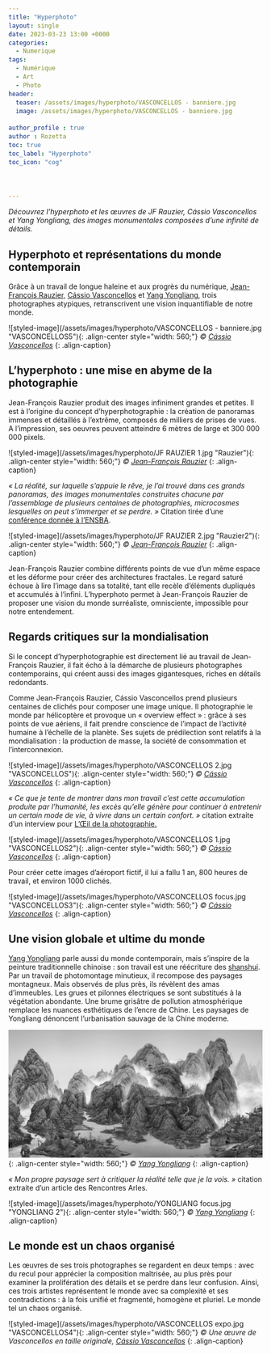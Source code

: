```yaml
---
title: "Hyperphoto"
layout: single
date: 2023-03-23 13:00 +0000
categories:
  - Numerique 
tags:
  - Numérique
  - Art
  - Photo
header:
  teaser: /assets/images/hyperphoto/VASCONCELLOS - banniere.jpg
  image: /assets/images/hyperphoto/VASCONCELLOS - banniere.jpg

author_profile : true
author : Rozetta
toc: true
toc_label: "Hyperphoto"
toc_icon: "cog"



---
```

*Découvrez l’hyperphoto et les œuvres de JF Rauzier, Cássio Vasconcellos et Yang Yongliang, des images monumentales composées d’une infinité de détails.*

## Hyperphoto et représentations du monde contemporain

Grâce à un travail de longue haleine et aux progrès du numérique, [Jean-François Rauzier](www.rauzier-hyperphoto.com), [Cássio Vasconcellos](https://www.cassiovasconcellos.com/) et [Yang Yongliang](https://www.yangyongliang.com/), trois photographes atypiques, retranscrivent une vision inquantifiable de notre monde.

![styled-image](/assets/images/hyperphoto/VASCONCELLOS - banniere.jpg "VASCONCELLOS5"){: .align-center style="width: 560;"}
*© [Cássio Vasconcellos](https://www.cassiovasconcellos.com/)*
{: .align-caption}

## L’hyperphoto : une mise en abyme de la photographie

Jean-François Rauzier produit des images infiniment grandes et petites. Il est à l’origine du concept d’hyperphotographie : la création de panoramas immenses et détaillés à l’extrême, composés de milliers de prises de vues. A l’impression, ses oeuvres peuvent atteindre 6 mètres de large et 300 000 000 pixels.

![styled-image](/assets/images/hyperphoto/JF RAUZIER 1.jpg "Rauzier"){: .align-center style="width: 560;"}
*© [Jean-François Rauzier](www.rauzier-hyperphoto.com)*
{: .align-caption}

*« La réalité, sur laquelle s’appuie le rêve, je l’ai trouvé dans ces grands panoramas, des images monumentales construites chacune par l’assemblage de plusieurs centaines de photographies, microcosmes lesquelles on peut s’immerger et se perdre. »* Citation tirée d’une [conférence donnée à l’ENSBA](https://www.galerie-photo.com/rauzier.html).

![styled-image](/assets/images/hyperphoto/JF RAUZIER 2.jpg "Rauzier2"){: .align-center style="width: 560;"}
*© [Jean-François Rauzier](www.rauzier-hyperphoto.com)*
{: .align-caption}

Jean-François Rauzier combine différents points de vue d’un même espace et les déforme pour créer des architectures fractales. Le regard saturé échoue à lire l’image dans sa totalité, tant elle recèle d’éléments dupliqués et accumulés à l’infini. L’hyperphoto permet à Jean-François Rauzier de proposer une vision du monde surréaliste, omnisciente, impossible pour notre entendement.

## Regards critiques sur la mondialisation

Si le concept d’hyperphotographie est directement lié au travail de Jean-François Rauzier, il fait écho à la démarche de plusieurs photographes contemporains, qui créent aussi des images gigantesques, riches en détails redondants. 

Comme Jean-François Rauzier, Cássio Vasconcellos prend plusieurs centaines de clichés pour composer une image unique. Il photographie le monde par hélicoptère et provoque un « overview effect » : grâce à ses points de vue aériens, il fait prendre conscience de l’impact de l’activité humaine à l’échelle de la planète. Ses sujets de prédilection sont relatifs à la mondialisation : la production de masse, la société de consommation et l’interconnexion.

![styled-image](/assets/images/hyperphoto/VASCONCELLOS 2.jpg "VASCONCELLOS"){: .align-center style="width: 560;"}
*© [Cássio Vasconcellos](https://www.cassiovasconcellos.com/)*
{: .align-caption}

*« Ce que je tente de montrer dans mon travail c’est cette accumulation produite par l’humanité, les excès qu’elle génère pour continuer à entretenir un certain mode de vie, à vivre dans un certain confort. »* citation extraite d’un interview pour [L’Œil de la photographie.](https://loeildelaphotographie.com/fr/rencontre-avec-cassio-vasconcellos/)

![styled-image](/assets/images/hyperphoto/VASCONCELLOS 1.jpg "VASCONCELLOS2"){: .align-center style="width: 560;"}
*© [Cássio Vasconcellos](https://www.cassiovasconcellos.com/)*
{: .align-caption}

Pour créer cette images d’aéroport fictif, il lui a fallu 1 an, 800 heures de travail, et environ 1000 clichés. 

![styled-image](/assets/images/hyperphoto/VASCONCELLOS focus.jpg "VASCONCELLOS3"){: .align-center style="width: 560;"}
*© [Cássio Vasconcellos](https://www.cassiovasconcellos.com/)*
{: .align-caption}

## Une vision globale et ultime du monde

[Yang Yongliang](https://www.yangyongliang.com/) parle aussi du monde contemporain, mais s’inspire de la peinture traditionnelle chinoise : son travail est une réécriture des [shanshui](https://fr.wikipedia.org/wiki/Shanshui). Par un travail de photomontage minutieux, il recompose des paysages montagneux. Mais observés de plus près, ils révèlent des amas d’immeubles. Les grues et pilonnes électriques se sont substitués à la végétation abondante. Une brume grisâtre de pollution atmosphérique remplace les nuances esthétiques de l’encre de Chine. Les paysages de Yongliang dénoncent l’urbanisation sauvage de la Chine moderne.

![styled-image](/assets/images/hyperphoto/YONGLIANG.jpg "YONGLIANG"){: .align-center style="width: 560;"}
*© [Yang Yongliang](https://www.yangyongliang.com/)*
{: .align-caption}

*« Mon propre paysage sert à critiquer la réalité telle que je la vois. »* citation extraite d’un article des Rencontres Arles.

![styled-image](/assets/images/hyperphoto/YONGLIANG focus.jpg "YONGLIANG 2"){: .align-center style="width: 560;"}
*© [Yang Yongliang](https://www.yangyongliang.com/)*
{: .align-caption}

## Le monde est un chaos organisé

Les œuvres de ses trois photographes se regardent en deux temps : avec du recul pour apprécier la composition maîtrisée, au plus près pour examiner la prolifération des détails et se perdre dans leur confusion. Ainsi, ces trois artistes représentent le monde avec sa complexité et ses contradictions : à la fois unifié et fragmenté, homogène et pluriel. Le monde tel un chaos organisé.

![styled-image](/assets/images/hyperphoto/VASCONCELLOS expo.jpg "VASCONCELLOS4"){: .align-center style="width: 560;"}
*© Une œuvre de Vasconcellos en taille originale, [Cássio Vasconcellos](https://www.cassiovasconcellos.com/)*
{: .align-caption}